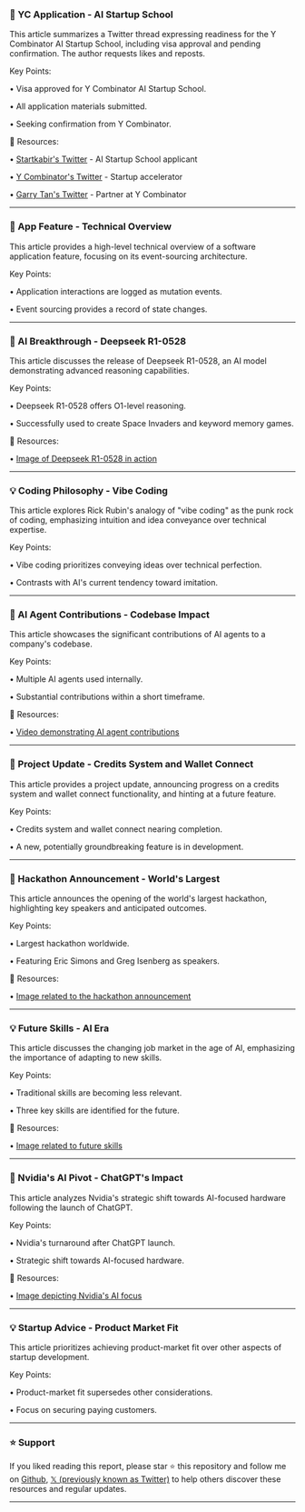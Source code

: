 ### 🤖 YC Application - AI Startup School

This article summarizes a Twitter thread expressing readiness for the Y Combinator AI Startup School, including visa approval and pending confirmation.  The author requests likes and reposts.

Key Points:

• Visa approved for Y Combinator AI Startup School.

• All application materials submitted.

• Seeking confirmation from Y Combinator.


🔗 Resources:

• [Startkabir's Twitter](https://x.com/startkabir) - AI Startup School applicant

• [Y Combinator's Twitter](https://x.com/ycombinator) - Startup accelerator

• [Garry Tan's Twitter](https://x.com/garrytan) - Partner at Y Combinator


---
### 🤖 App Feature - Technical Overview

This article provides a high-level technical overview of a software application feature, focusing on its event-sourcing architecture.

Key Points:

• Application interactions are logged as mutation events.

• Event sourcing provides a record of state changes.


---
### 🤖 AI Breakthrough - Deepseek R1-0528

This article discusses the release of Deepseek R1-0528, an AI model demonstrating advanced reasoning capabilities.

Key Points:

• Deepseek R1-0528 offers O1-level reasoning.

• Successfully used to create Space Invaders and keyword memory games.


🔗 Resources:

• [Image of Deepseek R1-0528 in action](https://pbs.twimg.com/amplify_video_thumb/1928157822321315840/img/iKZParaD7XPadFbi.jpg)


---
### 💡 Coding Philosophy - Vibe Coding

This article explores Rick Rubin's analogy of "vibe coding" as the punk rock of coding, emphasizing intuition and idea conveyance over technical expertise.

Key Points:

• Vibe coding prioritizes conveying ideas over technical perfection.

• Contrasts with AI's current tendency toward imitation.


---
### 🤖 AI Agent Contributions - Codebase Impact

This article showcases the significant contributions of AI agents to a company's codebase.

Key Points:

• Multiple AI agents used internally.

• Substantial contributions within a short timeframe.


🔗 Resources:

• [Video demonstrating AI agent contributions](https://pbs.twimg.com/tweet_video_thumb/GsKdLapXsAA9YyU.jpg)


---
### 🚀 Project Update - Credits System and Wallet Connect

This article provides a project update, announcing progress on a credits system and wallet connect functionality, and hinting at a future feature.

Key Points:

• Credits system and wallet connect nearing completion.

• A new, potentially groundbreaking feature is in development.


---
### 🚀 Hackathon Announcement - World's Largest

This article announces the opening of the world's largest hackathon, highlighting key speakers and anticipated outcomes.

Key Points:

• Largest hackathon worldwide.

• Featuring Eric Simons and Greg Isenberg as speakers.


🔗 Resources:

• [Image related to the hackathon announcement](https://pbs.twimg.com/media/GsJzcaSXgAAbncd?format=jpg&name=small)


---
### 💡 Future Skills - AI Era

This article discusses the changing job market in the age of AI, emphasizing the importance of adapting to new skills.

Key Points:

• Traditional skills are becoming less relevant.

• Three key skills are identified for the future.


🔗 Resources:

• [Image related to future skills](https://pbs.twimg.com/media/GsIlMstaUAAKLWo?format=jpg&name=small)


---
### 🤖 Nvidia's AI Pivot - ChatGPT's Impact

This article analyzes Nvidia's strategic shift towards AI-focused hardware following the launch of ChatGPT.

Key Points:

• Nvidia's turnaround after ChatGPT launch.

• Strategic shift towards AI-focused hardware.


🔗 Resources:

• [Image depicting Nvidia's AI focus](https://pbs.twimg.com/media/GsJf2yRaUAMSRNX?format=png&name=small)


---
### 💡 Startup Advice - Product Market Fit

This article prioritizes achieving product-market fit over other aspects of startup development.

Key Points:

• Product-market fit supersedes other considerations.

• Focus on securing paying customers.


---

### ⭐️ Support

If you liked reading this report, please star ⭐️ this repository and follow me on [Github](https://github.com/Drix10), [𝕏 (previously known as Twitter)](https://x.com/DRIX_10_) to help others discover these resources and regular updates.

---